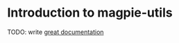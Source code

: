 # Introduction to magpie-utils

TODO: write [great documentation](http://jacobian.org/writing/what-to-write/)
